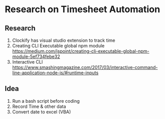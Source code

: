 # Research on Timesheet Automation

## Research
1. Clockify has visual studio extension to track time
2. Creating CLI Executable global npm module https://medium.com/jspoint/creating-cli-executable-global-npm-module-5ef734febe32
3. Interactive CLI https://www.smashingmagazine.com/2017/03/interactive-command-line-application-node-js/#runtime-inputs

## Idea
1. Run a bash script before coding
2. Record Time & other data 
3. Convert date to excel (VBA)
